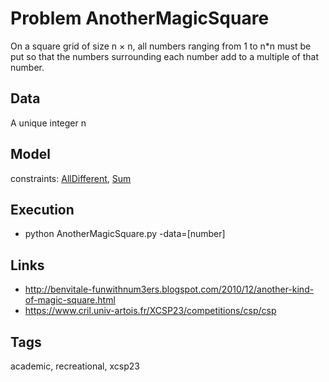 # Problem AnotherMagicSquare

On a square grid of size n × n, all numbers ranging from 1 to n*n must be put so that the numbers surrounding each number add to a multiple of that number.

## Data
  A unique integer n

## Model
  constraints: [AllDifferent](http://pycsp.org/documentation/constraints/AllDifferent), [Sum](http://pycsp.org/documentation/constraints/Sum)

## Execution
  - python AnotherMagicSquare.py -data=[number]

## Links
  - http://benvitale-funwithnum3ers.blogspot.com/2010/12/another-kind-of-magic-square.html
  - https://www.cril.univ-artois.fr/XCSP23/competitions/csp/csp

## Tags
  academic, recreational, xcsp23
